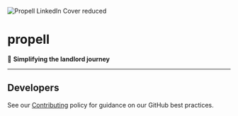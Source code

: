 ![Propell LinkedIn Cover reduced](https://github.com/propellapp/.github/assets/101514263/674d40cf-af86-486d-a87b-e33efdc9cbe2)

# propell

🚀 **Simplifying the landlord journey**

---

## Developers

See our [Contributing](https://github.com/propellapp/.github/blob/main/CONTRIBUTING.md) policy for guidance on our GitHub best practices.

